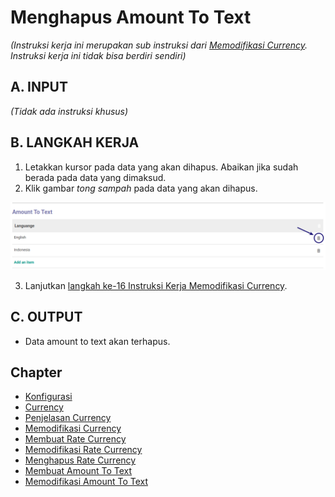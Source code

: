 # Menghapus Amount To Text

*(Instruksi kerja ini merupakan sub instruksi dari [Memodifikasi Currency](./memodifikasi.md). Instruksi kerja ini tidak bisa berdiri sendiri)*

## A. INPUT

*(Tidak ada instruksi khusus)*

## B. LANGKAH KERJA

1. Letakkan kursor pada data yang akan dihapus. Abaikan jika sudah berada pada data yang dimaksud.
2. Klik gambar *tong sampah* pada data yang akan dihapus.

![](../../img/currency/tombol-hapus-text.png)

3. Lanjutkan [langkah ke-16 Instruksi Kerja Memodifikasi Currency](./memodifikasi.md#l16).

## C. OUTPUT

* Data amount to text akan terhapus.

## Chapter

- [Konfigurasi](../../konfigurasi.md)
- [Currency](../currency.md)
- [Penjelasan Currency](penjelasan.md)
- [Memodifikasi Currency](memodifikasi.md)
- [Membuat Rate Currency](membuat-rate.md)
- [Memodifikasi Rate Currency](memodifikasi-rate.md)
- [Menghapus Rate Currency](menghapus-rate.md)
- [Membuat Amount To Text](membuat-amount.md)
- [Memodifikasi Amount To Text](memodifikasi-amount.md)
